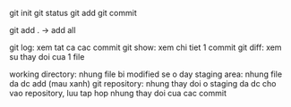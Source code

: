 git init
git status
git add
git commit

git add . -> add all

git log: xem tat ca cac commit
git show: xem chi tiet 1 commit
git diff: xem su thay doi cua 1 file

working directory: nhung file bi modified se o day
staging area: nhung file da dc add (mau xanh)
git repository: nhung thay doi o staging da dc cho vao repository, luu tap hop nhung thay doi cua cac commit